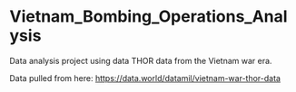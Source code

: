 # Vietnam_Bombing_Operations_Analysis
Data analysis project using data THOR data from the Vietnam war era. 

Data pulled from here: https://data.world/datamil/vietnam-war-thor-data 
